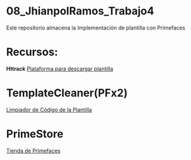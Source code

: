 # 08_JhianpolRamos_Trabajo4
Este repositorio almacena la Implementación de plantilla con Primefaces 


# Recursos:
**Httrack**
[Plataforma para descargar plantilla](https://www.httrack.com/page/2/en/index.html)

# TemplateCleaner(PFx2)
[Limpiador de Código de la Plantilla](https://github.com/jhianpolmaximilianoramosgil/OAW_TemplateCleaner/archive/refs/tags/PFx2.zip)

# PrimeStore
[Tienda de Primefaces](https://www.primefaces.org/store/)
